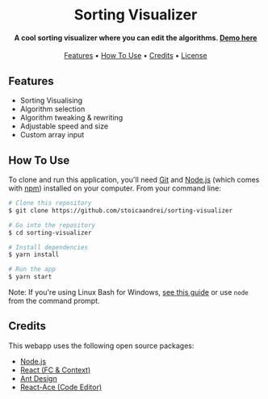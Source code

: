 
<h1 align="center">
  Sorting Visualizer
  <br>
</h1>

<h4 align="center">A cool sorting visualizer where you can edit the algorithms. <a href="https://stoica.dev/sorting-visualizer/">Demo here</a></h4>

<p align="center">
  <a href="#features">Features</a> •
  <a href="#how-to-use">How To Use</a> •
  <a href="#credits">Credits</a> •
  <a href="#license">License</a>
</p>

## Features

* Sorting Visualising
* Algorithm selection
* Algorithm tweaking & rewriting
* Adjustable speed and size
* Custom array input

## How To Use

To clone and run this application, you'll need [Git](https://git-scm.com) and [Node.js](https://nodejs.org/en/download/) (which comes with [npm](http://npmjs.com)) installed on your computer. From your command line:

```bash
# Clone this repository
$ git clone https://github.com/stoicaandrei/sorting-visualizer

# Go into the repository
$ cd sorting-visualizer

# Install dependencies
$ yarn install

# Run the app
$ yarn start
```

Note: If you're using Linux Bash for Windows, [see this guide](https://www.howtogeek.com/261575/how-to-run-graphical-linux-desktop-applications-from-windows-10s-bash-shell/) or use `node` from the command prompt.

## Credits

This webapp uses the following open source packages:

- [Node.js](https://nodejs.org/)
- [React (FC & Context)](https://reactjs.org/)
- [Ant Design](https://ant.design/)
- [React-Ace (Code Editor)](https://github.com/securingsincity/react-ace)

